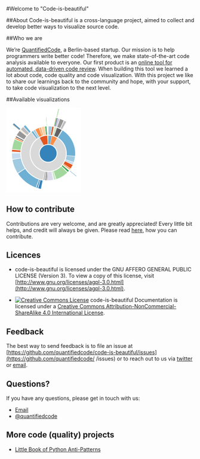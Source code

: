 #Welcome to "Code-is-beautiful"

##About
Code-is-beautiful is a cross-language project, aimed to collect and develop better ways to visualize source code.

##Who we are

We’re [QuantifiedCode](https://www.quantifiedcode.com), a Berlin-based startup. Our mission is to help programmers write better code! Therefore, we make state-of-the-art code analysis available to everyone. Our first product is an [online tool for automated, data-driven code review](https://www.quantifiedcode.com). When building this tool we learned a lot about code, code quality and code visualization. With this project we like to share our learnings back to the community and hope, with your support, to take code visualization to the next level.

##Available visualizations

<a href="/sunburst/README.md"><img src="/sunburst/sunburst.png?raw=true" width="200" alt="Sunburst (Hierarchical pie chart)"></a>

## How to contribute

Contributions are very welcome, and are greatly appreciated! Every little bit helps, and credit will always be given. Please read [here](CONTRIBUTING.md), how you can contribute.

## Licences

* code-is-beautiful is licensed under the GNU AFFERO GENERAL PUBLIC LICENSE (Version 3). To view a copy of this license, visit [http://www.gnu.org/licenses/agpl-3.0.html](http://www.gnu.org/licenses/agpl-3.0.html).

* [![Creative Commons License](https://i.creativecommons.org/l/by-nc-sa/4.0/80x15.png)](http://creativecommons.org/licenses/by-nc/4.0/) code-is-beautiful Documentation is licensed under a [Creative Commons Attribution-NonCommercial-ShareAlike 4.0 International License](http://creativecommons.org/licenses/by-nc-sa/4.0/).

## Feedback
The best way to send feedback is to file an issue at [https://github.com/quantifiedcode/code-is-beautiful/issues](https://github.com/quantifiedcode/ /issues) or to reach out to us via [twitter](https://twitter/quantifiedcode) or [email](https://www.quantifiedcode.com/contact).

## Questions?

If you have any questions, please get in touch with us:

* [Email](https://www.quantifiedcode.com/contact)
* [@quantifiedcode](https://twitter.com/quantifiedcode)

## More code (quality) projects

* [Little Book of Python Anti-Patterns](http://docs.quantifiedcode.com/python-code-patterns/)
